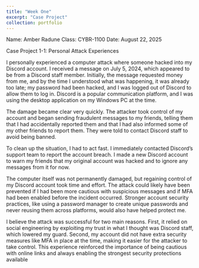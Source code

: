 ```yaml
---
title: "Week One"
excerpt: "Case Project"
collection: portfolio
---
```


Name: Amber Radune
Class: CYBR-1100
Date: August 22, 2025

Case Project 1-1: Personal Attack Experiences

I personally experienced a computer attack where someone hacked into my Discord account. I
received a message on July 5, 2024, which appeared to be from a Discord staff member.
Initially, the message requested money from me, and by the time I understood what was
happening, it was already too late; my password had been hacked, and I was logged out of
Discord to allow them to log in. Discord is a popular communication platform, and I was using
the desktop application on my Windows PC at the time.

The damage became clear very quickly. The attacker took control of my account and began
sending fraudulent messages to my friends, telling them that I had accidentally reported them
and that I had also informed some of my other friends to report them. They were told to contact
Discord staff to avoid being banned.

To clean up the situation, I had to act fast. I immediately contacted Discord’s support team to
report the account breach. I made a new Discord account to warn my friends that my original
account was hacked and to ignore any messages from it for now.

The computer itself was not permanently damaged, but regaining control of my Discord account
took time and effort. The attack could likely have been prevented if I had been more cautious
with suspicious messages and if MFA had been enabled before the incident occurred. Stronger
account security practices, like using a password manager to create unique passwords and
never reusing them across platforms, would also have helped protect me.

I believe the attack was successful for two main reasons. First, it relied on social engineering by
exploiting my trust in what I thought was Discord staff, which lowered my guard. Second, my
account did not have extra security measures like MFA in place at the time, making it easier for
the attacker to take control. This experience reinforced the importance of being cautious with
online links and always enabling the strongest security protections available
